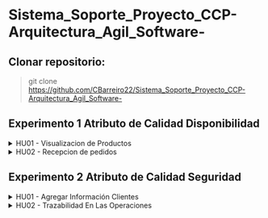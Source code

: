 # Sistema_Soporte_Proyecto_CCP-Arquitectura_Agil_Software-

## Clonar repositorio:
> git clone https://github.com/CBarreiro22/Sistema_Soporte_Proyecto_CCP-Arquitectura_Agil_Software-

## Experimento 1 Atributo de Calidad Disponibilidad

<details>
<summary>HU01 - Visualizacion de Productos</summary>

### Enlace
[Enlace](https://github.com/CBarreiro22/Sistema_Soporte_Proyecto_CCP-Arquitectura_Agil_Software-/issues/1)

### Video
[Enlace](https://uniandes-my.sharepoint.com/personal/c_barreiroh_uniandes_edu_co/_layouts/15/stream.aspx?id=%2Fpersonal%2Fc%5Fbarreiroh%5Funiandes%5Fedu%5Fco%2FDocuments%2Fvideo1581746771%2Emp4&ga=1)

### Detección de falla de los microservicios Inventario y Producto mediante componente Monitor

#### Táctica: Heartbeat 

#### Pasos para probar el experimento:
* Abrir una terminal de windows/terminal de comandos, ubicarse dentro de la carpeta HU01 del proyecto recién clonado y crear el ambiente virtual de python mediante la siguiente instrucción ``` python3 -m venv env```
* Una vez creado el ambiente, proceder con la activación del ambiente mediante el comando ```source venv/bin/activate```
* Instalar las dependencias para este proyecto mediante el siguiente comando ```pip install -r requeriments.txt```
* Abrir una nueva terminal de comandos e iniciar el servidor redis mediante el comando ```redis-server```
* Abrir una nueva terminal de comandos y desplegar la cola de mensajes Monitor, ingresamos al directorio HU01 y ejecutamos el siguiente comando ```celery -A monitor worker -l info```
* Abrir una nueva terminal de comandos y desplegar el microservicio Inventario, ingresando dentro del directorio HU01/inventario y ejecutar el comando ```flask run -p 5000```
* Abrir una nueva terminal de comandos y desplegar el microservicio Producto, ingresando dentro del directorio HU01/producto y ejecutar el comando ```flask run -p 5001```
* Detener el microservicio Producto. Ir a la terminal donde se ejecutó el comando para microserivcio Producto y presionar las teclas ```Ctrl + C``` para detener el servicio.
* Esperar unos momentos (1 minuto aproximandamente) y revisar que en el archivo de log, ```HU01/logComponenteProducto.txt``` se haya registrado una entrada de falla de componente.

#### Resultados
* Se puede consultar los archivos logs ```HU01/logComponenteProducto.txt``` y ```HU01/logComponenteInventario.txt```

<img width="1010" alt="image" src="https://user-images.githubusercontent.com/94886747/221461249-685dbe06-76e9-4c48-ae15-8cb7a642d7f3.png">
<img width="999" alt="image" src="https://user-images.githubusercontent.com/94886747/221454486-779054c8-34db-424e-bd74-712f3167c361.png">
<img width="999" alt="image" src="https://user-images.githubusercontent.com/94886747/221454618-bac4f679-7452-433b-bee4-c9a796a768d5.png">


#### Notas
* De manera similar se puede validar la falla del componente Inventario, para el cual es necesario detener el microservicio Invetario (siguiendo los pasos previamente indicados para microservicio Producto) y revisar el log en el archivo ```HU01/logComponenteInventario.txt```
* Si desea activar el microservicio Producto lo puede realizar siguiendo los pasos que se indicaron previamente para inicio de microservicio (```flask run -p 5001```)

### Detección de falla de la cola de mensajes invetario-producto mediante componente Monitor

#### Táctica: Heartbeat 

#### Pasos para probar el experimento:
* Abrir una terminal de windows/terminal de comandos, ubicarse dentro de la carpeta HU01 del proyecto recién clonado y crear el ambiente virtual de python mediante la siguiente instrucción ``` python3 -m venv env```
* Una vez creado el ambiente, proceder con la activación del ambiente mediante el comando ```source venv/bin/activate```
* Instalar las dependencias para este proyecto mediante el siguiente comando ```pip install -r requeriments.txt```
* Abrir una nueva terminal de comandos e iniciar el servidor redis mediante el comando ```redis-server```
* Abrir una nueva terminal de comandos y desplegar la cola de mensajes monitor, ingresamos al directorio HU01 y ejecutamos el siguiente comando ```celery -A monitor worker -l info```
* Abrir una nueva terminal de comandos y desplegar la cola de mensajes inventario-producto, ingresar dentro del directorio HU01 y ejecutar el siguiente comando ```celery -A producto.tareas worker  -l info -Q inventario_producto```
* En la misma ventana terminal de comandos, desplegar el microservicio Inventario, ingresando dentro del directorio HU01/inventario y ejecutar el comando ```flask run -p 5000```
* Abrir una nueva terminal de comandos y desplegar el microservicio Producto, ingresando dentro del directorio HU01/producto y ejecutar el comando ```flask run -p 5001```
* Abrir una nueva terminal de comandos y desplegar el gateway , ingresando dentro del directorio HU01/gateway y ejecutar el comando ```flask run -p 5002```
* Abrir postman y realizar una petición ```get``` a la siguiente dirección ```http://127.0.0.1:5002/gateway/inventario/```
* Los resultados de consulta de productos se mostrarán en la respuesta de la petición postman
* Ir a la terminal donde fue desplegado la cola de mensajes invetario-producto y presionar las teclas ```Ctrl + C``` para detener la cola.
* Abrir postman y realizar una petición ```get``` a la siguiente dirección ```http://127.0.0.1:5002/gateway/inventario/```
* Esperar unos momentos (1 minuto aproximandamente) y revisar que en el archivo de log, ```HU01/log.txt``` se haya registrado una entrada de falla de la cola de mensaje inventario-producto.

#### Resultados
* Se puede consultar el archivo de logs ```HU01/log.txt```

<img width="1010" alt="image" src="https://user-images.githubusercontent.com/94886747/221461446-b1ea7a86-295b-4fa2-bad2-e43120f49ca7.png">
<img width="1010" alt="image" src="https://user-images.githubusercontent.com/94886747/221461645-e5084537-b7ed-49d8-980e-19c44e295a54.png">
<img width="1619" alt="image" src="https://user-images.githubusercontent.com/94886747/221454847-8d4cda11-f7c2-4bac-a7ce-5b8a1ffa4577.png">
<img width="999" alt="image" src="https://user-images.githubusercontent.com/94886747/221454645-925f3758-b35a-40be-811d-49b844872875.png">

#### Notas
</details>

<details>
<summary>HU02 - Recepcion de pedidos</summary>

### Enlace
[Enlace](https://github.com/CBarreiro22/Sistema_Soporte_Proyecto_CCP-Arquitectura_Agil_Software-/issues/2)

### Video
[Enlace](https://uniandes-my.sharepoint.com/personal/i_oliva_uniandes_edu_co/_layouts/15/stream.aspx?id=%2Fpersonal%2Fi%5Foliva%5Funiandes%5Fedu%5Fco%2FDocuments%2FArquitecturas%20agiles%2FSemana%205%2FDemo%20experimento%2Emp4&ga=1)

#### Pasos para probar el experimento:
1. Configurar el venv 

2. Ir a la carpeta HU02 y abrir cada carpeta en una consola separada. 

3. Ejecutar proyecto en cada directorio.



    mac
    ```console
    python3 app.py
    ```
    windows
    ```console
    python app.py
    ```
    Una vez iniciados Inventario, Orden Venta, monitor y API Gateway

4. Correr el llamado API de postman
[Postman Collection](https://documenter.getpostman.com/view/23921893/2s93CPrYR2)
</details>

## Experimento 2 Atributo de Calidad Seguridad

<details>
<summary>HU01 - Agregar Información Clientes</summary>
</details>

<details>
<summary>HU02 - Trazabilidad En Las Operaciones</summary>

### Enlace
[Enlace](https://github.com/CBarreiro22/Sistema_Soporte_Proyecto_CCP-Arquitectura_Agil_Software-/issues/21)

### Video
[Video]()

### Descripción de experimento para Integridad

#### Tácticas: Recuperarse de ataques (Manejo de logs de eventos y Autenticación)

#### Pasos para probar el experimento:
* Abrir una terminal de windows/terminal de comandos, ubicarse dentro de la carpeta HU01 del proyecto recién clonado y crear el ambiente virtual de python mediante la siguiente instrucción ``` python3 -m venv env```
* Una vez creado el ambiente, proceder con la activación del ambiente mediante el comando ```source venv/bin/activate```
* Instalar las dependencias para este proyecto mediante el siguiente comando ```pip install -r requirements.txt```
* Abrir una nueva terminal de comandos e iniciar el servidor redis mediante el comando ```redis-server```
* Abrir una nueva terminal de comandos y desplegar la cola de mensajes Auditoria, ingresamos al directorio ```Experimento-AtributoCalidad-Seguridad/HU02-TrazabilidadEnLasOperaciones``` y ejecutamos el siguiente comando ```celery -A auditoria.queque worker -l info```
* Abrir una nueva terminal de comandos y desplegar el microservicio ordenVenta, ingresar dentro del directorio ```Experimento-AtributoCalidad-Seguridad/HU02-TrazabilidadEnLasOperaciones/ordenVenta``` y ejecutar el siguiente comando ```flask run```
* Abrir una nueva terminal de comandos y desplegar el gateway , ingresando dentro del directorio ```Experimento-AtributoCalidad-Seguridad/HU02-TrazabilidadEnLasOperaciones/gateway``` y ejecutar el comando ```flask run -p 5001```
* Abrir postman y realizar una petición ```POST``` para generar el token de Autenticación en la siguiente dirección ```http://127.0.0.1:5001/gateway/login```
    * En el cuerpo del request indicar la siguiente información:
    {
    "usuario":"Usuario1234",
    "password":"pa55woRd$123"
    }
* Abrir postman y realizar una petición ```POST``` para crear una nueva orden de venta en la siguiente dirección ```http://127.0.0.1:5001/gateway/orden-venta/```
    * Del token generado en el login, copiarlo e pegarlo en la Autorización del Bearer Token de este request.
    * En el cuerpo del request indicar la siguiente información:
    {
        "direccionEnvio":"mi dirección de envío",
        "estado":"CREADO",
        "monto":123456.78,
        "usuario":"Juan Perez"
    }
* Abrir postman y realizar una petición ```PUT``` para crear una nueva orden de venta en la siguiente dirección ```http://127.0.0.1:5001/gateway/orden-venta/[id]```
    * Remplazar [id] con el que devolvió el post.
    * Del token generado en el login, copiarlo e pegarlo en la Autorización del Bearer Token de este request.
    * En el cuerpo del request indicar la siguiente información de actualización:
    {
        "direccionEnvio":"mi dirección de envío nuevo",
        "estado":"CANCELADO",
        "monto":876543.21,
        "usuario":"Juan Perez Sánchez"
    }
* Abrir postman y realizar una petición ```DELETE``` para crear una nueva orden de venta en la siguiente dirección ```http://127.0.0.1:5001/gateway/orden-venta/[id]```
    * Remplazar [id] con el que devolvió el post.
    * Del token generado en el login, copiarlo e pegarlo en la Autorización del Bearer Token de este request.
    * En el cuerpo del request indicar la siguiente información de actualización:
{
    "usuario":"Juan Perez Sánchez"
}

#### Resultados
* Evidencia Autenticación requerida en el Gateway:
<img width="1633" alt="image" src="https://user-images.githubusercontent.com/94886747/226084064-2a905d60-2d7a-4819-9ba2-73fe4b24d9f8.png">

* Creación de orden de venta:
<img width="1633" alt="image" src="https://user-images.githubusercontent.com/94886747/226084347-e1dfaca8-e533-4691-9ea6-10b4dc03a1d1.png">

* Evidencia de creación:
<img width="1366" alt="image" src="https://user-images.githubusercontent.com/94886747/226081969-d7f95fa4-44b8-47ea-b9ae-0e3ffa824cdd.png">

* Evidencia de auditoria:
<img width="1580" alt="image" src="https://user-images.githubusercontent.com/94886747/226082139-fed07b0a-f830-4160-aad7-1dab6c0f2d13.png">
    
* Actualización de orden de venta:
<img width="1633" alt="image" src="https://user-images.githubusercontent.com/94886747/226084386-6a0b4948-9af9-4f26-9a80-d5c6cc4bffc5.png">

* Evidencia de actualización:
<img width="1366" alt="image" src="https://user-images.githubusercontent.com/94886747/226082024-0202e2de-8352-42f1-8238-2806a818df1b.png">

* Evidencia de auditoria:    
<img width="1580" alt="image" src="https://user-images.githubusercontent.com/94886747/226082065-ef77f5b7-7916-4481-8fea-d789a5350c85.png">

* Eliminación de orden de venta:
<img width="1633" alt="image" src="https://user-images.githubusercontent.com/94886747/226084409-64c11319-5b9f-474f-b538-938439e7b257.png">

* Evidencia de eliminación:
<img width="1580" alt="image" src="https://user-images.githubusercontent.com/94886747/226082196-d3343030-df6f-4fd9-bacc-32ae120220fd.png">

* Evidencia de auditoria: 
<img width="1580" alt="image" src="https://user-images.githubusercontent.com/94886747/226082211-6fb2c4c2-d000-4855-b989-39344019d5dd.png">

#### Notas
    
</details>





